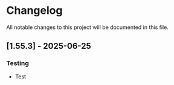 # Changelog

All notable changes to this project will be documented in this file.

## [1.55.3] - 2025-06-25

### Testing

- Test

<!-- generated by git-cliff -->
